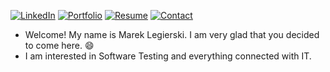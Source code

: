 [![LinkedIn][linkedin-shield]][linkedin-url]
[![Portfolio][portfolio-shield]][portfolio-url]
[![Resume][resume-shield]][resume-url]
[![Contact][contact-shield]][contact-url]

*  Welcome! My name is Marek Legierski. I am very glad that you decided to come here. 😄
*  I am interested in Software Testing and everything connected with IT.

















































[linkedin-shield]: https://img.shields.io/badge/-LinkedIn-black.svg?style=for-the-badge&logo=linkedin
[linkedin-url]: https://linkedin.com/in/legierskimarek
[portfolio-shield]: https://img.shields.io/badge/Portfolio-black?style=for-the-badge&logo=github
[portfolio-url]: https://legierskimarek.github.io/
[resume-shield]: https://img.shields.io/badge/-my_resume-black.svg?style=for-the-badge&logo=ipfs
[resume-url]: https://legierskimarek.github.io/assets/resume/Legierski_Marek_CV.pdf
[contact-shield]: https://img.shields.io/badge/-contact-black.svg?style=for-the-badge&logo=allocine
[contact-url]: https://legierskimarek.github.io/#contact
